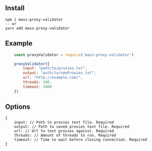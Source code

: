 ## Install

    npm i mass-proxy-validator
    -- or
    yarn add mass-proxy-validator

## Example
```javascript
    const proxyValidator = require('mass-proxy-validator')

    proxyValidator({
        input: "path/to/proxies.txt",
        output: "path/to/newProxies.txt",
        url: "http://example.com/",
        threads: 100,
        timeout: 1000
    })
```

## Options

    {
        input: // Path to proxies text file. Required
        output: // Path to saved proxies text file. Required
        url: // Url to test proxies against. Required
        threads: // Amount of threads to run. Required
        timeout: // Time to wait before closing connection. Required
    }
